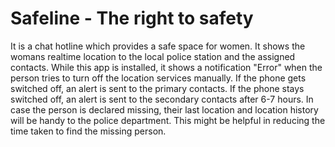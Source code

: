 # Safeline - The right to safety
It is a chat hotline which provides a safe space for women.
It shows the womans realtime location to the local police station and the assigned contacts.
While this app is installed, it shows a notification "Error" when the person tries to turn off the location services manually.
If the phone gets switched off, an alert is sent to the primary contacts.
If the phone stays switched off, an alert is sent to the secondary contacts after 6-7 hours.
In case the person is declared missing, their last location and location history will be handy to the police department. 
This might be helpful in reducing the time taken to find the missing person.
